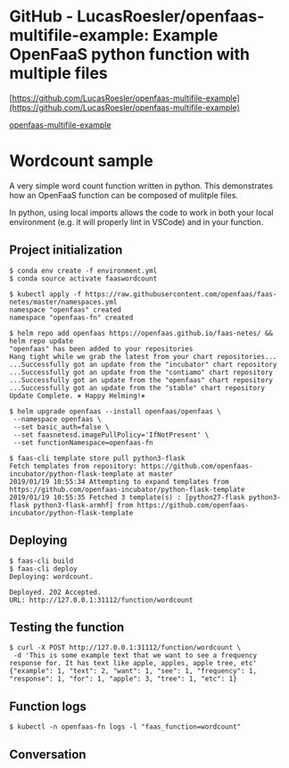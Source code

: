 # GitHub - LucasRoesler/openfaas-multifile-example: Example OpenFaaS python function with multiple files

[https://github.com/LucasRoesler/openfaas-multifile-example](https://github.com/LucasRoesler/openfaas-multifile-example)

[openfaas-multifile-example](GitHub%20-%20LucasRoesler%20openfaas-multifile-example%20E%2043877fc9f08d4f5e95b3c1a1053f3abc/openfaas-multifile-example)

# Wordcount sample

A very simple word count function written in python. This demonstrates how an OpenFaaS function can be composed of mulitple files.

In python, using local imports allows the code to work in both your local environment (e.g. it will properly lint in VSCode) and in your function.

## Project initialization

```
$ conda env create -f environment.yml
$ conda source activate faaswordcount

$ kubectl apply -f https://raw.githubusercontent.com/openfaas/faas-netes/master/namespaces.yml
namespace "openfaas" created
namespace "openfaas-fn" created

$ helm repo add openfaas https://openfaas.github.io/faas-netes/ && helm repo update
"openfaas" has been added to your repositories
Hang tight while we grab the latest from your chart repositories...
...Successfully got an update from the "incubator" chart repository
...Successfully got an update from the "contiamo" chart repository
...Successfully got an update from the "openfaas" chart repository
...Successfully got an update from the "stable" chart repository
Update Complete. ⎈ Happy Helming!⎈

$ helm upgrade openfaas --install openfaas/openfaas \
 --namespace openfaas \
 --set basic_auth=false \
 --set faasnetesd.imagePullPolicy='IfNotPresent' \
 --set functionNamespace=openfaas-fn

$ faas-cli template store pull python3-flask
Fetch templates from repository: https://github.com/openfaas-incubator/python-flask-template at master
2019/01/19 10:55:34 Attempting to expand templates from https://github.com/openfaas-incubator/python-flask-template
2019/01/19 10:55:35 Fetched 3 template(s) : [python27-flask python3-flask python3-flask-armhf] from https://github.com/openfaas-incubator/python-flask-template
```

## Deploying

```
$ faas-cli build
$ faas-cli deploy
Deploying: wordcount.

Deployed. 202 Accepted.
URL: http://127.0.0.1:31112/function/wordcount
```

## Testing the function

```
$ curl -X POST http://127.0.0.1:31112/function/wordcount \
 -d 'This is some example text that we want to see a frequency response for. It has text like apple, apples, apple tree, etc'
{"example": 1, "text": 2, "want": 1, "see": 1, "frequency": 1, "response": 1, "for": 1, "apple": 3, "tree": 1, "etc": 1}
```

## Function logs

```
$ kubectl -n openfaas-fn logs -l "faas_function=wordcount"
```

## Conversation